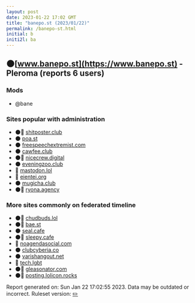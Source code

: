 ```yaml
---
layout: post
date: 2023-01-22 17:02 GMT
title: "banepo.st (2023/01/22)"
permalink: /banepo-st.html
initial: b
initi2l: ba
---
```


## 🌑[www.banepo.st](https://www.banepo.st) - Pleroma (reports 6 users)

### Mods
 * @bane

### Sites popular with administration

* 🌑🧸 [shitposter.club](/shitposter-club.html)
* 🌑 [poa.st](/poa-st.html)
* 🌑 [freespeechextremist.com](/freespeechextremist-com.html)
* 🌑 [cawfee.club](/cawfee-club.html)
* 🌑🧸 [nicecrew.digital](/nicecrew-digital.html)
* 🌑 [eveningzoo.club](/eveningzoo-club.html)
* 🐘 [mastodon.lol](/mastodon-lol.html)
* 🐘 [eientei.org](/eientei-org.html)
* 🌑 [mugicha.club](/mugicha-club.html)
* 🌑🧸 [ryona.agency](/ryona-agency.html)

### More sites commonly on federated timeline

* 🌑🧸 [chudbuds.lol](/chudbuds-lol.html)
* 🌑🧸 [bae.st](/bae-st.html)
* 🌑 [seal.cafe](/seal-cafe.html)
* 🌑🧸 [sleepy.cafe](/sleepy-cafe.html)
* 🐘 [noagendasocial.com](/noagendasocial-com.html)
* 🌑 [clubcyberia.co](/clubcyberia-co.html)
* 🌑 [varishangout.net](/varishangout-net.html)
* 🐘 [tech.lgbt](/tech-lgbt.html)
* 🌑🧸 [gleasonator.com](/gleasonator-com.html)
* 🌑🧸 [posting.lolicon.rocks](/posting-lolicon-rocks.html)

Report generated on: Sun Jan 22 17:02:55 2023. Data may be outdated or incorrect.
Ruleset version: [✏️](/version-pencil)
